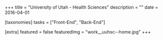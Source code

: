 +++
title = "University of Utah - Health Sciences"
description = ""
date = 2016-04-01

[taxonomies]
tasks = ["Front-End", "Back-End"]

[extra]
featured = false
featuredImg = "work__uuhsc--home.jpg"
+++
